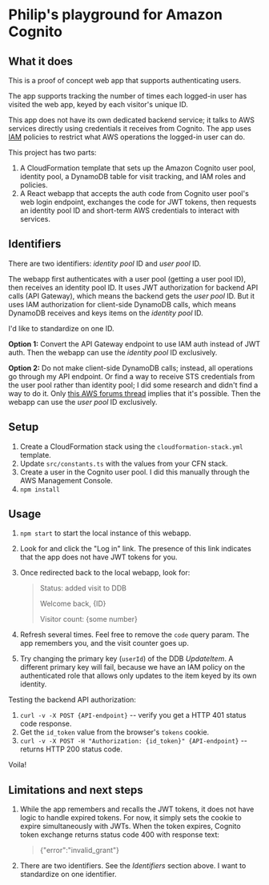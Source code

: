 # Philip's playground for Amazon Cognito #

## What it does

This is a proof of concept web app that supports authenticating users.

The app supports tracking the number of times each logged-in user has visited the web app,
keyed by each visitor's unique ID.

This app does not have its own dedicated backend service; it talks to AWS services directly
using credentials it receives from Cognito.
The app uses [IAM](https://docs.aws.amazon.com/IAM/latest/UserGuide/introduction.html) policies
to restrict what AWS operations the logged-in user can do.

This project has two parts:

1. A CloudFormation template that sets up the Amazon Cognito user pool, identity pool,
    a DynamoDB table for visit tracking, and IAM roles and policies.
2. A React webapp that accepts the auth code from Cognito user pool's web login endpoint,
    exchanges the code for JWT tokens, then requests an identity pool ID and short-term
    AWS credentials to interact with services.

## Identifiers

There are two identifiers: *identity pool* ID and *user pool* ID.

The webapp first authenticates with a user pool (getting a user pool ID),
then receives an identity pool ID.
It uses JWT authorization for backend API calls (API Gateway), which means
the backend gets the *user pool* ID.
But it uses IAM authorization for client-side DynamoDB calls, which means
DynamoDB receives and keys items on the *identity pool* ID.

I'd like to standardize on one ID.

**Option 1:**
Convert the API Gateway endpoint to use IAM auth instead of JWT auth.
Then the webapp can use the *identity pool* ID exclusively.

**Option 2:**
Do not make client-side DynamoDB calls; instead, all operations go through my API endpoint.
Or find a way to receive STS credentials from the user pool rather than identity pool;
I did some research and didn't find a way to do it. Only [this AWS forums thread](https://forums.aws.amazon.com/thread.jspa?threadID=230067)
implies that it's possible.
Then the webapp can use the *user pool* ID exclusively.

## Setup

1. Create a CloudFormation stack using the `cloudformation-stack.yml` template.
2. Update `src/constants.ts` with the values from your CFN stack.
3. Create a user in the Cognito user pool. I did this manually through the AWS Management Console.
4. `npm install`

## Usage

1. `npm start` to start the local instance of this webapp.
2. Look for and click the "Log in" link.
    The presence of this link indicates that the app does not have JWT tokens for you.
3. Once redirected back to the local webapp, look for:

   > Status: added visit to DDB
   > 
   > Welcome back, {ID}
   > 
   > Visitor count: {some number}

4. Refresh several times. Feel free to remove the `code` query param.
    The app remembers you, and the visit counter goes up.
5. Try changing the primary key (`userId`) of the DDB *UpdateItem*.
    A different primary key will fail, because we have an IAM policy on the
    authenticated role that allows only updates to the item keyed by its own
    identity.

Testing the backend API authorization:

1. `curl -v -X POST {API-endpoint}` -- verify you get a HTTP 401 status code response.
2. Get the `id_token` value from the browser's `tokens` cookie.
3. `curl -v -X POST -H "Authorization: {id_token}" {API-endpoint}` -- returns HTTP 200 status code.

Voila!

## Limitations and next steps

1. While the app remembers and recalls the JWT tokens, it does not have logic to handle
   expired tokens.
   For now, it simply sets the cookie to expire simultaneously with JWTs.
   When the token expires, Cognito token exchange returns status code 400 with response text:
   > {"error":"invalid_grant"}
   
2. There are two identifiers. See the *Identifiers* section above.
   I want to standardize on one identifier.